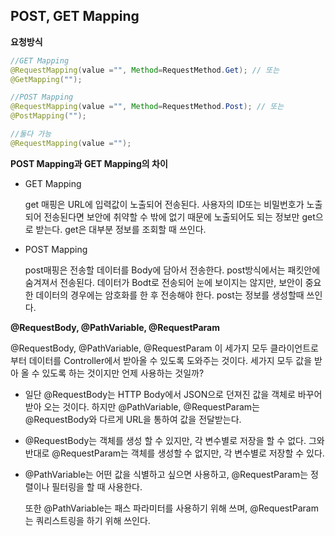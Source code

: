 ## POST, GET Mapping



**요청방식**

```java
//GET Mapping
@RequestMapping(value ="", Method=RequestMethod.Get); // 또는
@GetMapping("");

//POST Mapping
@RequestMapping(value ="", Method=RequestMethod.Post); // 또는
@PostMapping("");

//둘다 가능
@RequestMapping(value ="");
```



**POST Mapping과 GET Mapping의 차이**

- GET Mapping

  get 매핑은 URL에 입력값이 노출되어 전송된다. 사용자의 ID또는 비밀번호가 노출되어 전송된다면 보안에 취약할 수 밖에 없기 때문에 노출되어도 되는 정보만 get으로 받는다. get은 대부분 정보를 조회할 때 쓰인다. 

- POST Mapping

  post매핑은 전송할 데이터를 Body에 담아서 전송한다. post방식에서는 패킷안에 숨겨져서 전송된다. 데이터가 Bodt로 전송되어 눈에 보이지는 않지만, 보안이 중요한 데이터의 경우에는 암호화를 한 후 전송해야 한다. post는 정보를 생성할때 쓰인다.



**@RequestBody, @PathVariable, @RequestParam**

@RequestBody, @PathVariable, @RequestParam 이 세가지 모두 클라이언트로부터 데이터를 Controller에서 받아올 수 있도록 도와주는 것이다. 세가지 모두 값을 받아 올 수 있도록 하는 것이지만 언제 사용하는 것일까?

- 일단 @RequestBody는 HTTP Body에서 JSON으로 던져진 값을 객체로 바꾸어 받아 오는 것이다. 하지만 @PathVariable, @RequestParam는 @RequestBody와 다르게 URL을 통하여 값을 전달받는다.

- @RequestBody는 객체를 생성 할 수 있지만, 각 변수별로 저장을 할 수 없다. 그와 반대로 @RequestParam는 객체를 생성할 수 없지만, 각 변수별로 저장할 수 있다.

- @PathVariable는 어떤 값을 식별하고 싶으면 사용하고, @RequestParam는 정렬이나 필터링을 할 때 사용한다.

  또한 @PathVariable는 패스 파라미터를 사용하기 위해 쓰며, @RequestParam는 쿼리스트링을 하기 위해 쓰인다.


